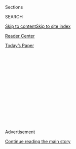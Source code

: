 <div id="app">

<div>

<div>

<div>

<div class="NYTAppHideMasthead css-1q2w90k e1suatyy0">

<div class="section css-ui9rw0 e1suatyy2">

<div class="css-eph4ug er09x8g0">

<div class="css-6n7j50">

</div>

<span class="css-1dv1kvn">Sections</span>

<div class="css-10488qs">

<span class="css-1dv1kvn">SEARCH</span>

</div>

[Skip to content](#site-content)[Skip to site index](#site-index)

</div>

<div id="masthead-section-label" class="css-1wr3we4 eaxe0e00">

[Reader
Center](https://www.nytimes3xbfgragh.onion/section/reader-center)

</div>

<div class="css-10698na e1huz5gh0">

</div>

</div>

<div id="masthead-bar-one" class="section hasLinks css-15hmgas e1csuq9d3">

<div class="css-uqyvli e1csuq9d0">

</div>

<div class="css-1uqjmks e1csuq9d1">

</div>

<div class="css-9e9ivx">

[](https://myaccount.nytimes3xbfgragh.onion/auth/login?response_type=cookie&client_id=vi)

</div>

<div class="css-1bvtpon e1csuq9d2">

[Today’s
Paper](https://www.nytimes3xbfgragh.onion/section/todayspaper)

</div>

</div>

</div>

</div>

<div data-aria-hidden="false">

<div id="site-content" data-role="main">

<div>

<div class="css-1aor85t" style="opacity:0.000000001;z-index:-1;visibility:hidden">

<div class="css-1hqnpie">

<div class="css-epjblv">

<span class="css-17xtcya">[Reader
Center](/section/reader-center)</span><span class="css-x15j1o">|</span><span class="css-fwqvlz">How
to Make a Times Crossword
Puzzle</span>

</div>

<div class="css-k008qs">

<div class="css-1iwv8en">

<span class="css-18z7m18"></span>

<div>

</div>

</div>

<span class="css-1n6z4y">https://nyti.ms/2GtfTxl</span>

<div class="css-1705lsu">

<div class="css-4xjgmj">

<div class="css-4skfbu" data-role="toolbar" data-aria-label="Social Media Share buttons, Save button, and Comments Panel with current comment count" data-testid="share-tools">

  - 
  - 
  - 
  - 
    
    <div class="css-6n7j50">
    
    </div>

  - 
  - 

</div>

</div>

</div>

</div>

</div>

</div>

<div class="css-13pd83m">

</div>

<div id="top-wrapper" class="css-1sy8kpn">

<div id="top-slug" class="css-l9onyx">

Advertisement

</div>

[Continue reading the main
story](#after-top)

<div class="ad top-wrapper" style="text-align:center;height:100%;display:block;min-height:250px">

<div id="top" class="place-ad" data-position="top" data-size-key="top">

</div>

</div>

<div id="after-top">

</div>

</div>

<div>

<div id="sponsor-wrapper" class="css-1hyfx7x">

<div id="sponsor-slug" class="css-19vbshk">

Supported by

</div>

[Continue reading the main
story](#after-sponsor)

<div id="sponsor" class="ad sponsor-wrapper" style="text-align:center;height:100%;display:block">

</div>

<div id="after-sponsor">

</div>

</div>

<div class="css-186x18t">

Understanding The Times

</div>

<div class="css-1vkm6nb ehdk2mb0">

# How to Make a Times Crossword Puzzle

</div>

The New York Times crossword editors reveal their process for evaluating
and editing a puzzle
submission.

<div class="css-79elbk" data-testid="photoviewer-wrapper">

<div class="css-z3e15g" data-testid="photoviewer-wrapper-hidden">

</div>

<div class="css-1a48zt4 ehw59r15" data-testid="photoviewer-children">

![<span class="css-cnj6d5 e1z0qqy90" itemprop="copyrightHolder"><span class="css-1ly73wi e1tej78p0">Credit...</span><span><span>Tyler
Comrie</span></span></span>](https://static01.graylady3jvrrxbe.onion/images/2018/12/30/reader-center/xx-utt-crosswords/xx-utt-crosswords-articleLarge.jpg?quality=75&auto=webp&disable=upscale)

</div>

</div>

<div class="css-18e8msd">

<div class="css-vp77d3 epjyd6m0">

<div class="css-1baulvz">

By <span class="css-1baulvz" itemprop="name">Will Shortz</span> and
<span class="css-1baulvz last-byline" itemprop="name">Joel
Fagliano</span>

</div>

</div>

  - Dec. 18,
    2018

  - 
    
    <div class="css-4xjgmj">
    
    <div class="css-d8bdto" data-role="toolbar" data-aria-label="Social Media Share buttons, Save button, and Comments Panel with current comment count" data-testid="share-tools">
    
      - 
      - 
      - 
      - 
        
        <div class="css-6n7j50">
        
        </div>
    
      - 
      - 
    
    </div>
    
    </div>

</div>

</div>

<div class="section meteredContent css-1r7ky0e" name="articleBody" itemprop="articleBody">

<div class="css-1fanzo5 StoryBodyCompanionColumn">

<div class="css-53u6y8">

*In an effort to shed more light on how we work, The Times is running a
series of short posts explaining some of our journalistic practices.*
[*Read more from this series
here*](https://www.nytimes3xbfgragh.onion/series/understanding-the-times?module=inline)*.*

Ever wondered how your daily crossword puzzle gets to the pages of The
New York Times or to your puzzle app? How do the editors Will Shortz and
Joel Fagliano evaluate constructors’ submissions and decide which day of
the week it should run? What changes, if any, do they make to the
author’s
creation?

[Wordplay](https://www.nytimes3xbfgragh.onion/2018/09/14/crosswords/how-to-make-a-crossword-puzzle-the-series.html),
the crossword column, pulled back the curtain recently in a series of
articles in which four successive pairs of Times constructors
collaborated on a [sample crossword
puzzle](https://static01.graylady3jvrrxbe.onion/packages/other/crossword/HTMAC.pdf)
— focusing on theme, grid design, fill and clues. Below, in a condensed
version of the final installment of the series, Mr. Shortz and Mr.
Fagliano review the sample puzzle, divulging their editorial process
along the way.

To make it easier for you to follow along, the theme here is song
synonyms consistently in the second position of two-word phrases: i.e.,
PUZZLE PIECE, TENURE TRACK, CALL NUMBER and MACBOOK AIR.

</div>

</div>

<div class="css-1fanzo5 StoryBodyCompanionColumn">

<div class="css-53u6y8">

Take it away, guys\!

*— Deb Amlen*

-----

## The Envelope, Please

WILL SHORTZ: Typically, when we accept a puzzle, we file it for the day
of the week for which we think it is most naturally suited. Monday has
an easy theme with easy vocabulary. Thursday tends to have the trickiest
themes. Tuesday and Wednesday are in the middle. Friday and Saturday are
the hardest, and usually themeless.

Then when we come to editing, we select a week’s worth of puzzles at a
time, trying to vary the themes and the puzzle makers.

JOEL FAGLIANO: So if Tuesday’s theme has circles, we might avoid a
puzzle with circles on Monday and Wednesday. If the theme involves puns,
we’d be unlikely to run more than one other puzzle during the same week
with puns.

SHORTZ: I think of the Times crossword as being like a three-ring
circus. What brings joy and awe is being surprised. I like every day’s
puzzle to have a little surprise.

</div>

</div>

<div class="css-1fanzo5 StoryBodyCompanionColumn">

<div class="css-53u6y8">

## The Theme

SHORTZ: When I first saw the theme of this puzzle, honestly, I wasn’t
sure it was my cup of tea. But I’m liking it better now that I’ve seen
the clues that go with it.

FAGLIANO: Yeah, what I think is done well in the theme is the
parallelism. The synonyms are all placed as the last words, which allows
the solver to have some expectation — O.K., the next theme answer is
going to involve some synonym of “song” at the end and another word at
the beginning.

Another asset of the theme is that the dictionary meaning of each phrase
is pretty far from how it’s clued. For example, TENURE TRACK has nothing
to do with a song, which is good.

SHORTZ: In an ideal puzzle, all the key words in the answer are not
referred to in the clue. Here, PUZZLE PIECE — clued as “crossword
enthusiast’s favorite song” — is still about a PUZZLE, although it’s
changed a bit from a jigsaw puzzle, so there’s a little twist there.
CALL NUMBER is maybe my favorite theme example, because both key words
in the answer are used playfully in the clue: “telemarketer’s favorite
song.”

## The Grid Design

SHORTZ: So, this grid (designed around the puzzle’s themed answers) has
76 words. The maximum we allow typically in weekday crosswords is 78.
It’s nice that the word count here is two under our maximum, which
means the answers average a little longer than usual. Something else I
like about the grid: It has great flow. No corner or section is isolated
from the rest, hanging on by a single square, say. Once you start
solving, you can keep moving around the grid. If you get stuck, there
are several ways to get unstuck.

## The Fill

SHORTZ: If we like a theme and grid well enough, then we look at the
puzzle’s fill (the words, peripheral to the theme, with which the rest
of the boxes in the grid have been filled).

We ask for submissions on paper rather than by email because it’s easier
for us to examine the whole grid at once, and to mark up the manuscript
with pluses, minuses and other comments.

</div>

</div>

<div class="css-1fanzo5 StoryBodyCompanionColumn">

<div class="css-53u6y8">

FAGLIANO: We look at all the Across answers first, and then all the
Downs, making minus marks for answers we think are subpar, check marks
for answers we like, exclamation points for “Wow\!,” question marks for
things to be looked up and sometimes written comments. When we’re done,
this helps us to visualize potential issues: “O.K., there are a lot of
minus marks in this one corner — this is an area that needs to be
revised.”

SHORTZ: Looking at the Downs … ANTE UP … wasn’t there another answer
with UP in the puzzle? Yes, MEET UP. That doesn’t bother me, though. UP
is an inconspicuous word.

And OLIVIA MUNN … Well, I’m going to expose my ignorance, but I don’t
know who she is.

FAGLIANO: She’s an actress. On “The Newsroom” and other things.

SHORTZ: Hmm, and next to that answer is DANA SCULLY. I do know her, of
course, but that could be troublesome for some solvers.

FAGLIANO: Yeah, and there’s a third name to the right of it: SPACEK. In
this case, we’d really need to check the crossings to make sure we’re
not setting up solvers to get stuck.

SHORTZ: Over all, the fill looks good to me. But I would want to clue
the upper right of the grid on the easy side, for solvers who don’t know
all those names.

## The Clues

SHORTZ: Often we’ll edit the theme clues first, because those are the
most important ones. Then we’ll return to the top.

</div>

</div>

<div class="css-1fanzo5 StoryBodyCompanionColumn">

<div class="css-53u6y8">

We ask constructors to send us manuscripts with [the clues typed on the
left, double spaced, with the answer words on the far
right](https://www.nytimes3xbfgragh.onion/crosswords/submissions). This
is for our convenience when editing. We’ll go through the clues one by
one.

The most important thing is **accuracy**. It doesn’t matter how
interesting or clever a clue is if it’s wrong. So anything we aren’t 100
percent certain of, we will verify.

Besides accuracy, we edit clues for the **level of difficulty**
appropriate to the day of the week on which the puzzle will appear; then
for **colorfulness, freshness, sense of fun**.

On average, about half the clues are changed in the editing process. The
number can be as low as 5 percent for someone who writes terrific clues,
and as high as 95 percent for someone who has a great theme and grid but
isn’t necessarily an experienced clue writer.

**Brevity** is important, too. Partly it’s for reasons of space on the
printed page, which is limited. But even online, where space is not a
real consideration, it’s nicer to have generally shorter clues. It’s
like that old saying from “Hamlet”: “Brevity is the soul of wit.”

### <span>On using databases</span>

SHORTZ: There have been some constructors we’ve noticed who have taken
most or all of their clues from a database, such as XWord Info. That
turns me off. Part of the process of making a great crossword is writing
original clues, and it makes for more interesting solving. *Some* of the
clues, of course, may repeat old ones. There are only so many ways to
clue certain words. But I’d like constructors to make an honest effort.

### <span>On repeating words that are in the grid</span>

FAGLIANO: Our basic rule is that no answer in its entirety should be
repeated as a clue, and no clue in its entirety should be repeated as an
answer. But if just part of a clue appears as part of an answer, we
usually don’t mind.

</div>

</div>

<div class="css-1fanzo5 StoryBodyCompanionColumn">

<div class="css-53u6y8">

For example, we would avoid “ice cream” as a clue if ICE was already an
answer on its own in the grid. But if a clue said “Eat some ice cream”
and there was also ICE SKATING in the grid, that would be fine.

### <span>On “say” clues and question mark clues</span>

SHORTZ: Clues shouldn’t have too many waffle words. It’s O.K. to use
qualifiers like “perhaps,” “maybe” and “say” once in a while, but if
they’re used too much a solver may get frustrated: “Just tell me what
the damn thing means\!”

FAGLIANO: I would extend that same sentiment to question mark clues.
When done well, a clue with a question mark or a joke can brighten a
whole corner of a puzzle. But if every single clue is trying to mislead
you — even on a Friday or Saturday — that can become annoying. So even
in our hardest puzzles, we try to provide plenty of straight definitions
for the solver to work with.

### <span>On fill-in-the-blank clues</span>

SHORTZ: Fill-in-the-blank clues should be used sparingly, and they
should be interesting. “\_\_\_ circus” (with FLEA as the answer), for
instance, really is not an interesting clue.

FAGLIANO: Exactly. FLEA is a perfectly interesting word on its own, so
we’d probably want to clue it straight.

### <span>On the consistency between clues and answers</span>

SHORTZ: For the answer C’MON (47D), the clue was “You’re pulling my leg,
right?” The problem here is that the clue is in the form of a question,
while the answer is a statement. I’d rephrase the clue to be in the form
of a statement as well.

### <span>On brand names</span>

SHORTZ: At 1D, the clue is “Sleeveless Victoria’s Secret purchase,
informally.” I have no problem with commercial names in puzzles, but I
don’t include them gratuitously. In this case, there’s no strong reason
to mention Victoria’s Secret. I’d probably change the clue to
“Sleeveless women’s undergarment, informally.”

</div>

</div>

<div class="css-1fanzo5 StoryBodyCompanionColumn">

<div class="css-53u6y8">

## The Tone

FAGLIANO: If there was an answer of MURDER, we might clue it as “Group
of crows” rather than choosing any of the numerous more grisly ways to
clue it.

SHORTZ: Or we could say “Topic for Agatha Christie.” Often putting
something in a fictional context can lighten it.

My feeling is that the crossword should reflect everything in life,
positive and negative. Not everything in life is peaches and cream.
While I wouldn’t want a whole puzzle theme that’s depressing, a single
downbeat word here and there is fine.

FAGLIANO: In the case of the word SERF, for instance, there aren’t
likely to be any serfs doing our crossword, so it’s hard to imagine
someone taking personal offense. That said, crosswords should entertain
and uplift — and generally, a light tone is desirable.

*If you’re thinking about submitting a puzzle, check out our*
[*crossword puzzle submission
guidelines*](https://www.nytimes3xbfgragh.onion/crosswords/submissions)*.*

</div>

</div>

<div style="max-width:100%;margin:0 auto">

<div class="css-17dprlf" data-id="100000005829807" data-slug="explainers" style="max-width:600px">

</div>

</div>

<div class="css-1fanzo5 StoryBodyCompanionColumn">

<div class="css-53u6y8">

A note to readers who are not subscribers: This article from the [Reader
Center](https://www.nytimes3xbfgragh.onion/section/reader-center) does
not count toward your monthly free article limit.

Follow the [@ReaderCenter](https://twitter.com/readercenter) on Twitter
for more coverage highlighting your perspectives and experiences and for
insight into how we work.

</div>

</div>

</div>

<div>

</div>

<div>

</div>

<div>

</div>

<div>

<div id="bottom-wrapper" class="css-1ede5it">

<div id="bottom-slug" class="css-l9onyx">

Advertisement

</div>

[Continue reading the main
story](#after-bottom)

<div id="bottom" class="ad bottom-wrapper" style="text-align:center;height:100%;display:block;min-height:90px">

</div>

<div id="after-bottom">

</div>

</div>

</div>

</div>

</div>

## Site Index

<div>

</div>

## Site Information Navigation

  - [© <span>2020</span> <span>The New York Times
    Company</span>](https://help.nytimes3xbfgragh.onion/hc/en-us/articles/115014792127-Copyright-notice)

<!-- end list -->

  - [NYTCo](https://www.nytco.com/)
  - [Contact
    Us](https://help.nytimes3xbfgragh.onion/hc/en-us/articles/115015385887-Contact-Us)
  - [Work with us](https://www.nytco.com/careers/)
  - [Advertise](https://nytmediakit.com/)
  - [T Brand Studio](http://www.tbrandstudio.com/)
  - [Your Ad
    Choices](https://www.nytimes3xbfgragh.onion/privacy/cookie-policy#how-do-i-manage-trackers)
  - [Privacy](https://www.nytimes3xbfgragh.onion/privacy)
  - [Terms of
    Service](https://help.nytimes3xbfgragh.onion/hc/en-us/articles/115014893428-Terms-of-service)
  - [Terms of
    Sale](https://help.nytimes3xbfgragh.onion/hc/en-us/articles/115014893968-Terms-of-sale)
  - [Site
    Map](https://spiderbites.nytimes3xbfgragh.onion)
  - [Help](https://help.nytimes3xbfgragh.onion/hc/en-us)
  - [Subscriptions](https://www.nytimes3xbfgragh.onion/subscription?campaignId=37WXW)

</div>

</div>

</div>

</div>

